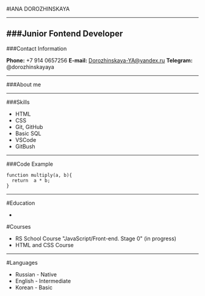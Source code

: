 #IANA DOROZHINSKAYA
*****************************
###Junior Fontend Developer
-----------------------------



###Contact Information

**Phone:** +7 914 0657256
**E-mail:** Dorozhinskaya-YA@yandex.ru
**Telegram:** @dorozhinskayaya

------------------------------

###About me


------------------------------

###Skills
* HTML
* CSS
* Git, GitHub
* Basic SQL
* VSCode
* GitBush

------------------------------

###Code Example
```
function multiply(a, b){
  return  a * b;
}
```

------------------------------

#Education

*

#Courses

* RS School Course "JavaScript/Front-end. Stage 0" (in progress)
* HTML and CSS Course

------------------------------

#Languages

* Russian - Native
* English - Intermediate
* Korean - Basic


